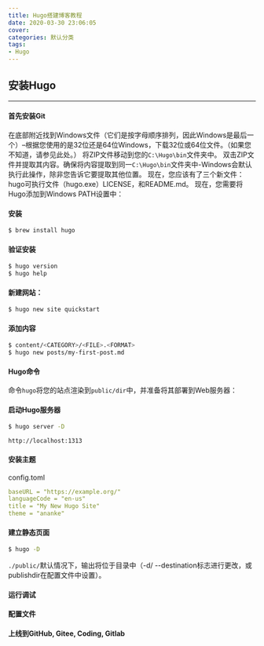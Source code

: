 ```yaml
---
title: Hugo搭建博客教程
date: 2020-03-30 23:06:05
cover: 
categories: 默认分类
tags:
- Hugo
---
```


## 安装Hugo
----------------

#### 首先安装Git

在底部附近找到Windows文件（它们是按字母顺序排列，因此Windows是最后一个）–根据您使用的是32位还是64位Windows，下载32位或64位文件。（如果您不知道，请参见此处。）
将ZIP文件移动到您的`C:\Hugo\bin`文件夹中。
双击ZIP文件并提取其内容。确保将内容提取到同一`C:\Hugo\bin`文件夹中-Windows会默认执行此操作，除非您告诉它要提取其他位置。
现在，您应该有了三个新文件：hugo可执行文件（hugo.exe）LICENSE，和README.md。
现在，您需要将Hugo添加到Windows PATH设置中：


#### 安装

```sh
$ brew install hugo
```


#### 验证安装

```sh
$ hugo version
$ hugo help
```
#### 新建网站：

```sh
$ hugo new site quickstart
```

#### 添加内容

```sh
$ content/<CATEGORY>/<FILE>.<FORMAT>
$ hugo new posts/my-first-post.md
```

#### Hugo命令
命令`hugo`将您的站点渲染到`public/dir`中，并准备将其部署到Web服务器：

#### 启动Hugo服务器

```sh
$ hugo server -D
```

`http://localhost:1313`

#### 安装主题
config.toml

```yaml
baseURL = "https://example.org/"
languageCode = "en-us"
title = "My New Hugo Site"
theme = "ananke"        
```

#### 建立静态页面

```sh
$ hugo -D
```
`./public/`默认情况下，输出将位于目录中（-d/ --destination标志进行更改，或publishdir在配置文件中设置）。

#### 运行调试





#### 配置文件




#### 上线到GitHub, Gitee, Coding, Gitlab





